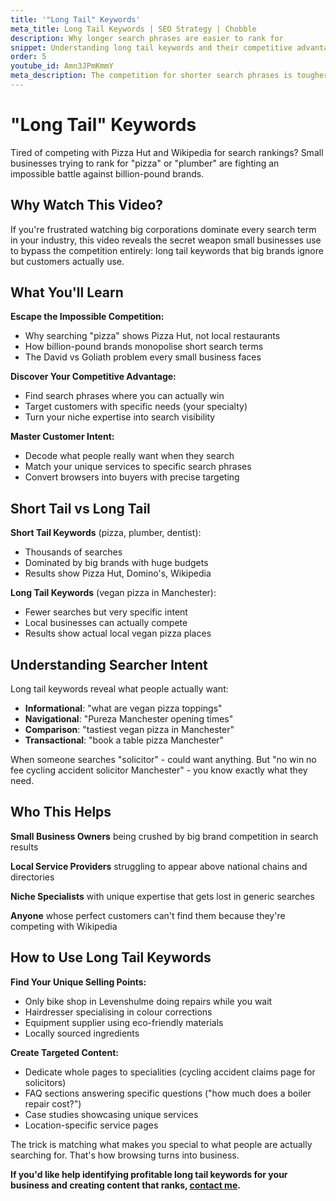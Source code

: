 ```yaml
---
title: '"Long Tail" Keywords'
meta_title: Long Tail Keywords | SEO Strategy | Chobble
description: Why longer search phrases are easier to rank for
snippet: Understanding long tail keywords and their competitive advantages
order: 5
youtube_id: Amn3JPmKmmY
meta_description: The competition for shorter search phrases is tougher than for longer ones - learn about long tail keywords for your website content
---
```


# "Long Tail" Keywords

Tired of competing with Pizza Hut and Wikipedia for search rankings? Small businesses trying to rank for "pizza" or "plumber" are fighting an impossible battle against billion-pound brands.

## Why Watch This Video?

If you're frustrated watching big corporations dominate every search term in your industry, this video reveals the secret weapon small businesses use to bypass the competition entirely: long tail keywords that big brands ignore but customers actually use.

## What You'll Learn

**Escape the Impossible Competition:**
- Why searching "pizza" shows Pizza Hut, not local restaurants
- How billion-pound brands monopolise short search terms
- The David vs Goliath problem every small business faces

**Discover Your Competitive Advantage:**
- Find search phrases where you can actually win
- Target customers with specific needs (your specialty)
- Turn your niche expertise into search visibility

**Master Customer Intent:**
- Decode what people really want when they search
- Match your unique services to specific search phrases
- Convert browsers into buyers with precise targeting

## Short Tail vs Long Tail

**Short Tail Keywords** (pizza, plumber, dentist):
- Thousands of searches
- Dominated by big brands with huge budgets
- Results show Pizza Hut, Domino's, Wikipedia

**Long Tail Keywords** (vegan pizza in Manchester):
- Fewer searches but very specific intent
- Local businesses can actually compete
- Results show actual local vegan pizza places

## Understanding Searcher Intent

Long tail keywords reveal what people actually want:
- **Informational**: "what are vegan pizza toppings"
- **Navigational**: "Pureza Manchester opening times"
- **Comparison**: "tastiest vegan pizza in Manchester"
- **Transactional**: "book a table pizza Manchester"

When someone searches "solicitor" - could want anything. But "no win no fee cycling accident solicitor Manchester" - you know exactly what they need.

## Who This Helps

**Small Business Owners** being crushed by big brand competition in search results

**Local Service Providers** struggling to appear above national chains and directories

**Niche Specialists** with unique expertise that gets lost in generic searches

**Anyone** whose perfect customers can't find them because they're competing with Wikipedia

## How to Use Long Tail Keywords

**Find Your Unique Selling Points:**
- Only bike shop in Levenshulme doing repairs while you wait
- Hairdresser specialising in colour corrections
- Equipment supplier using eco-friendly materials
- Locally sourced ingredients

**Create Targeted Content:**
- Dedicate whole pages to specialities (cycling accident claims page for solicitors)
- FAQ sections answering specific questions ("how much does a boiler repair cost?")
- Case studies showcasing unique services
- Location-specific service pages

The trick is matching what makes you special to what people are actually searching for. That's how browsing turns into business.

**If you'd like help identifying profitable long tail keywords for your business and creating content that ranks, [contact me](/contact/).**